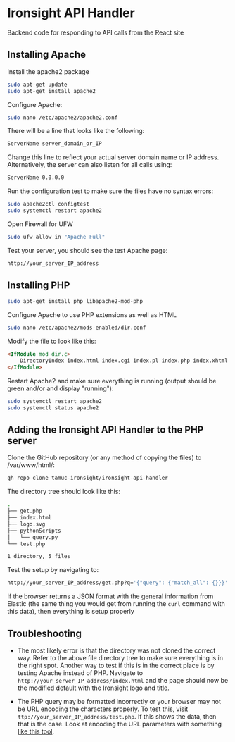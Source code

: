 # Ironsight API Handler

Backend code for responding to API calls from the React site

## Installing Apache

Install the apache2 package

```bash
sudo apt-get update
sudo apt-get install apache2
```

Configure Apache:

```bash
sudo nano /etc/apache2/apache2.conf
```

There will be a line that looks like the following:

```bash
ServerName server_domain_or_IP
```

Change this line to reflect your actual server domain name or IP address. Alternatively, the server can also listen for all calls using:

```bash
ServerName 0.0.0.0
```

Run the configuration test to make sure the files have no syntax errors:

```bash
sudo apache2ctl configtest
sudo systemctl restart apache2
```

Open Firewall for UFW

```bash
sudo ufw allow in "Apache Full"
```

Test your server, you should see the test Apache page:

```bash
http://your_server_IP_address
```

## Installing PHP

```bash
sudo apt-get install php libapache2-mod-php
```

Configure Apache to use PHP extensions as well as HTML

```bash
sudo nano /etc/apache2/mods-enabled/dir.conf
```

Modify the file to look like this:

```html
<IfModule mod_dir.c>
    DirectoryIndex index.html index.cgi index.pl index.php index.xhtml index.htm
</IfModule>
```

Restart Apache2 and make sure everything is running (output should be green and/or and display "running"):

```bash
sudo systemctl restart apache2
sudo systemctl status apache2
```

## Adding the Ironsight API Handler to the PHP server

Clone the GitHub repository (or any method of copying the files) to /var/www/html/:

```bash
gh repo clone tamuc-ironsight/ironsight-api-handler
```

The directory tree should look like this:

```bash
.
├── get.php
├── index.html
├── logo.svg
├── pythonScripts
│   └── query.py
└── test.php

1 directory, 5 files
```

Test the setup by navigating to:

```bash
http://your_server_IP_address/get.php?q='{"query": {"match_all": {}}}'
```

If the browser returns a JSON format with the general information from Elastic (the same thing you would get from running the `curl` command with this data), then everything is setup properly

## Troubleshooting

- The most likely error is that the directory was not cloned the correct way. Refer to the above file directory tree to make sure everything is in the right spot. Another way to test if this is in the correct place is by testing Apache instead of PHP. Navigate to `http://your_server_IP_address/index.html` and the page should now be the modified default with the Ironsight logo and title.

- The PHP query may be formatted incorrectly or your browser may not be URL encoding the characters properly. To test this, visit `ttp://your_server_IP_address/test.php`. If this shows the data, then that is the case. Look at encoding the URL parameters with something [like this tool](https://meyerweb.com/eric/tools/dencoder/).
